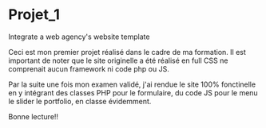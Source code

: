 # Projet_1
Integrate a web agency's website template

Ceci est mon premier projet réalisé dans le cadre de ma formation.
Il est important de noter que le site originelle a été réalisé en full CSS ne comprenait
aucun framework ni code php ou JS.

Par la suite une fois mon examen validé, j'ai rendue le site 100% fonctinelle en y intégrant des
classes PHP pour le formulaire, du code JS pour le menu le slider le portfolio, en classe évidemment.

Bonne lecture!!
